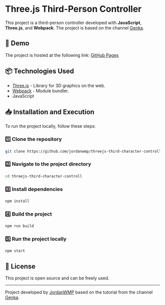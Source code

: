 # Three.js Third-Person Controller

This project is a third-person controller developed with **JavaScript**, **Three.js**, and **Webpack**. The project is based on the channel [Genka](https://www.youtube.com/watch?v=C3s0UHpwlf8).

## 🚀 Demo
The project is hosted at the following link: [GitHub Pages](https://github.com/jordanwmp/threejs-third-character-controll)

## 📦 Technologies Used
- [Three.js](https://threejs.org/) - Library for 3D graphics on the web.
- [Webpack](https://webpack.js.org/) - Module bundler.
- JavaScript

## 📥 Installation and Execution

To run the project locally, follow these steps:

### 1️⃣ Clone the repository
```sh
git clone https://github.com/jordanwmp/threejs-third-character-controll.git
```

### 2️⃣ Navigate to the project directory
```sh
cd threejs-third-character-controll
```

### 3️⃣ Install dependencies
```sh
npm install
```

### 4️⃣ Build the project
```sh
npm run build
```

### 5️⃣ Run the project locally
```sh
npm start
```

## 📜 License
This project is open source and can be freely used.

---
Project developed by [JordanWMP](https://github.com/jordanwmp) based on the tutorial from the channel [Genka](https://www.youtube.com/watch?v=C3s0UHpwlf8).

